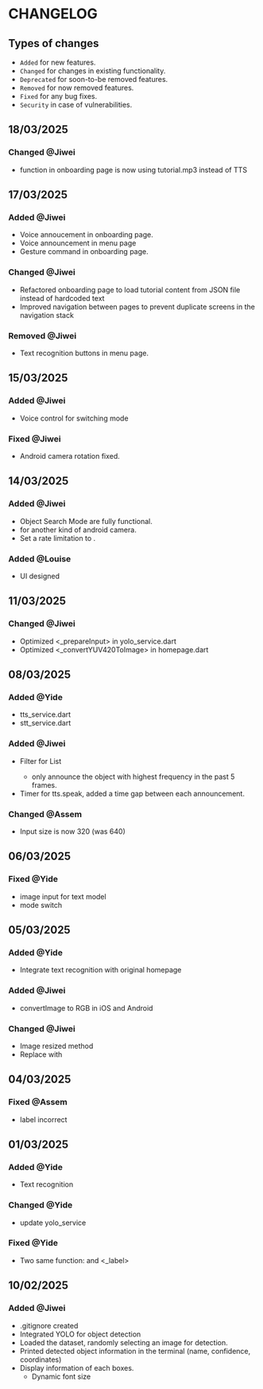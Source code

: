 # CHANGELOG
## Types of changes
- `Added` for new features.
- `Changed` for changes in existing functionality.
- `Deprecated` for soon-to-be removed features. 
- `Removed` for now removed features. 
- `Fixed` for any bug fixes. 
- `Security` in case of vulnerabilities.

## 18/03/2025
### Changed @Jiwei
- <ReadingTutorial> function in onboarding page is now using tutorial.mp3 instead of TTS

## 17/03/2025
### Added @Jiwei
- Voice annoucement in onboarding page.
- Voice announcement in menu page
- Gesture command in onboarding page.

### Changed @Jiwei
- Refactored onboarding page to load tutorial content from JSON file instead of hardcoded text
- Improved navigation between pages to prevent duplicate screens in the navigation stack

### Removed @Jiwei
- Text recognition buttons in menu page.

## 15/03/2025
### Added @Jiwei
- Voice control for switching mode

### Fixed @Jiwei
- Android camera rotation fixed.


## 14/03/2025
### Added @Jiwei
- Object Search Mode are fully functional.
- <ConvertNV21Image> for another kind of android camera.
- Set a rate limitation to <ConvertImage>.
### Added @Louise
- UI designed

## 11/03/2025
### Changed @Jiwei
- Optimized <_prepareInput> in yolo_service.dart
- Optimized <_convertYUV420ToImage> in homepage.dart

## 08/03/2025
### Added @Yide
- tts_service.dart
- stt_service.dart

### Added @Jiwei
- Filter for List<detections>
  - only announce the object with highest frequency in the past 5 frames.
- Timer for tts.speak, added a time gap between each announcement.

### Changed @Assem
- Input size is now 320 (was 640)


## 06/03/2025
### Fixed @Yide
- image input for text model
- mode switch

## 05/03/2025
### Added @Yide
- Integrate text recognition with original homepage

### Added @Jiwei
- convertImage to RGB in iOS and Android

### Changed @Jiwei
- Image resized method
- Replace <takePicture> with <ImageStream>

## 04/03/2025
### Fixed @Assem
- label incorrect

## 01/03/2025
### Added @Yide
- Text recognition

### Changed @Yide
- update  yolo_service

### Fixed @Yide
- Two same function: <label> and <_label>

## 10/02/2025 
### Added @Jiwei
- .gitignore created
- Integrated YOLO for object detection
- Loaded the dataset, randomly selecting an image for detection.
- Printed detected object information in the terminal (name, confidence, coordinates)
- Display information of each boxes.
  - Dynamic font size
